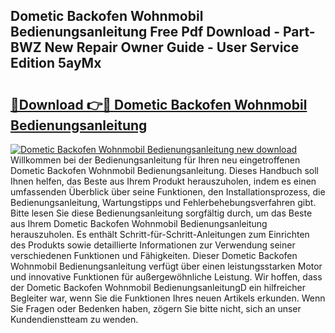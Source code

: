 ## Dometic Backofen Wohnmobil Bedienungsanleitung Free Pdf Download - Part-BWZ New Repair Owner Guide - User Service Edition 5ayMx

# <h2><a href="http://df0kp0m.blite.top/?on=Dometic+Backofen+Wohnmobil+Bedienungsanleitung">🔗Download 👉🔴 Dometic Backofen Wohnmobil Bedienungsanleitung</a></h2>

[![Dometic Backofen Wohnmobil Bedienungsanleitung new download](https://i.imgur.com/lujVjoI.png)](http://df0kp0m.blite.top/?on=Dometic+Backofen+Wohnmobil+Bedienungsanleitung)
Willkommen bei der Bedienungsanleitung für Ihren neu eingetroffenen Dometic Backofen Wohnmobil Bedienungsanleitung. Dieses Handbuch soll Ihnen helfen, das Beste aus Ihrem Produkt herauszuholen, indem es einen umfassenden Überblick über seine Funktionen, den Installationsprozess, die Bedienungsanleitung, Wartungstipps und Fehlerbehebungsverfahren gibt. Bitte lesen Sie diese Bedienungsanleitung sorgfältig durch, um das Beste aus Ihrem Dometic Backofen Wohnmobil Bedienungsanleitung herauszuholen. Es enthält Schritt-für-Schritt-Anleitungen zum Einrichten des Produkts sowie detaillierte Informationen zur Verwendung seiner verschiedenen Funktionen und Fähigkeiten. Dieser Dometic Backofen Wohnmobil Bedienungsanleitung verfügt über einen leistungsstarken Motor und innovative Funktionen für außergewöhnliche Leistung. Wir hoffen, dass der Dometic Backofen Wohnmobil BedienungsanleitungD ein hilfreicher Begleiter war, wenn Sie die Funktionen Ihres neuen Artikels erkunden. Wenn Sie Fragen oder Bedenken haben, zögern Sie bitte nicht, sich an unser Kundendienstteam zu wenden.

